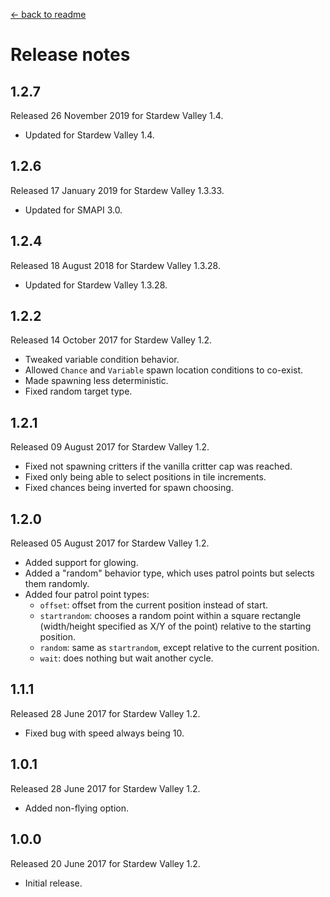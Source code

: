 ﻿﻿[← back to readme](README.md)

# Release notes
## 1.2.7
Released 26 November 2019 for Stardew Valley 1.4.

* Updated for Stardew Valley 1.4.

## 1.2.6
Released 17 January 2019 for Stardew Valley 1.3.33.

* Updated for SMAPI 3.0.

## 1.2.4
Released 18 August 2018 for Stardew Valley 1.3.28.

* Updated for Stardew Valley 1.3.28.

## 1.2.2
Released 14 October 2017 for Stardew Valley 1.2.

* Tweaked variable condition behavior.
* Allowed `Chance` and `Variable` spawn location conditions to co-exist.
* Made spawning less deterministic.
* Fixed random target type.

## 1.2.1
Released 09 August 2017 for Stardew Valley 1.2.

* Fixed not spawning critters if the vanilla critter cap was reached.
* Fixed only being able to select positions in tile increments.
* Fixed chances being inverted for spawn choosing.

## 1.2.0
Released 05 August 2017 for Stardew Valley 1.2.

* Added support for glowing.
* Added a "random" behavior type, which uses patrol points but selects them randomly.
* Added four patrol point types:
  * `offset`: offset from the current position instead of start.
  * `startrandom`: chooses a random point within a square rectangle (width/height specified as X/Y of the point) relative to the starting position.
  * `random`: same as `startrandom`, except relative to the current position.
  * `wait`: does nothing but wait another cycle. 

## 1.1.1
Released 28 June 2017 for Stardew Valley 1.2.

* Fixed bug with speed always being 10.

## 1.0.1
Released 28 June 2017 for Stardew Valley 1.2.

* Added non-flying option.

## 1.0.0
Released 20 June 2017 for Stardew Valley 1.2.

* Initial release.
